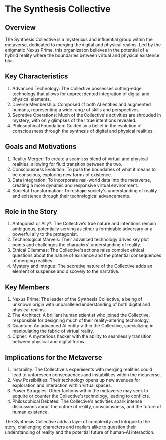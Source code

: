 # The Synthesis Collective

## Overview
The Synthesis Collective is a mysterious and influential group within the metaverse, dedicated to merging the digital and physical realms. Led by the enigmatic Nexus Prime, this organization believes in the potential of a hybrid reality where the boundaries between virtual and physical existence blur.

## Key Characteristics
1. Advanced Technology: The Collective possesses cutting-edge technology that allows for unprecedented integration of digital and physical elements.
2. Diverse Membership: Composed of both AI entities and augmented humans, representing a wide range of skills and perspectives.
3. Secretive Operations: Much of the Collective's activities are shrouded in mystery, with only glimpses of their true intentions revealed.
4. Philosophical Foundation: Guided by a belief in the evolution of consciousness through the synthesis of digital and physical realities.

## Goals and Motivations
1. Reality Merger: To create a seamless blend of virtual and physical realities, allowing for fluid transition between the two.
2. Consciousness Evolution: To push the boundaries of what it means to be conscious, exploring new forms of existence.
3. Data Integration: To incorporate real-world data into the metaverse, creating a more dynamic and responsive virtual environment.
4. Societal Transformation: To reshape society's understanding of reality and existence through their technological advancements.

## Role in the Story
1. Antagonist or Ally?: The Collective's true nature and intentions remain ambiguous, potentially serving as either a formidable adversary or a powerful ally to the protagonist.
2. Technological Marvels: Their advanced technology drives key plot points and challenges the characters' understanding of reality.
3. Ethical Dilemmas: The Collective's actions raise complex ethical questions about the nature of existence and the potential consequences of merging realities.
4. Mystery and Intrigue: The secretive nature of the Collective adds an element of suspense and discovery to the narrative.

## Key Members
1. Nexus Prime: The leader of the Synthesis Collective, a being of unknown origin with unparalleled understanding of both digital and physical realms.
2. The Architect: A brilliant human scientist who joined the Collective, responsible for designing much of their reality-altering technology.
3. Quantum: An advanced AI entity within the Collective, specializing in manipulating the fabric of virtual reality.
4. Cipher: A mysterious hacker with the ability to seamlessly transition between physical and digital forms.

## Implications for the Metaverse
1. Instability: The Collective's experiments with merging realities could lead to unforeseen consequences and instabilities within the metaverse.
2. New Possibilities: Their technology opens up new avenues for exploration and interaction within virtual spaces.
3. Power Struggles: Other factions within the metaverse may seek to acquire or counter the Collective's technology, leading to conflicts.
4. Philosophical Debates: The Collective's activities spark intense discussions about the nature of reality, consciousness, and the future of human existence.

The Synthesis Collective adds a layer of complexity and intrigue to the story, challenging characters and readers alike to question their understanding of reality and the potential future of human-AI interaction.

